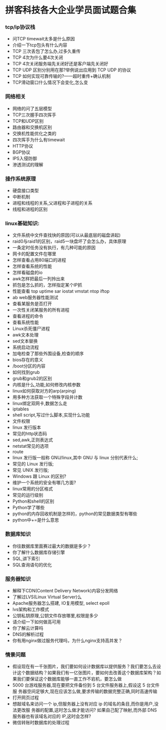 # 拼客科技各大企业学员面试题合集
### tcp/ip协议栈
- 问TCP timewait太多是什么原因
- 介绍一下tcp包头有什么内容
- TCP 三次丢包了怎么办,过多久重传
- TCP 4次为什么要4次关闭
- TCP 4次关闭服务端先关闭好还是客户端先关闭好
- TCP UDP 区别分别用在那?举例说出应用到 TCP UDP 的协议
- TCP 如何实现可靠传输的?——超时重传+确认机制
- TCP滑动窗口什么情况下会变化,怎么变

### 网络相关
- 网络的问了五层模型
- TCP三次握手四次挥手
- TCP和UDP区别
- 路由器和交换机区别
- 交换机性能优化之类的
- 四次挥手为什么有timewait
- HTTP协议
- BGP协议
- IPS入侵防御
- 渗透测试的理解

### 操作系统原理
- 硬盘接口类型
- 中断机制
- 进程和线程的关系,父进程和子进程的关系
- 线程和进程的区别


### linux基础知识:

- 文件系统中文件查找快的原因(可以从最底层的磁盘讲起)
- raid0与raid1的区别，raid5一块盘坏了会怎么办，具体原理
- 一条定时任务没有执行，有几种可能的原因
- 网卡的配置文件在哪里
- 怎样查看占用80端口的进程
- 怎样查看系统的性能
- 怎样看磁盘的io
- awk怎样把最后一列拎出来
- 抓包是怎么抓的，怎样指定某个IP抓
- 性能查看 top uptime sar iostat vmstat ntop iftop
- ab web服务器性能测试
-    查看某服务是否打开
- 一次性关闭某服务的所有进程
- 查看进程的命令
- 查看系统性能
- Linux杀死僵尸进程
- awk文本处理
- sed文本替换
- 系统启动流程
- 加电检查了那些外围设备,检查的顺序
- bios存在的意义
- /boot分区的内容
- 如何找到grub
- grub和grub2的区别
- 内核是什么,功能,如何修改内核参数
- linux如何获取对方的arp(arping)
- 用多种方法获取一个特殊字段并计数
- linux绑定双网卡,数据怎么走
- iptables
- shell script,写过什么脚本,实现什么功能
- 文件权限
- linux 发行版本
- 常见的http状态码
- sed,awk,正则表达式
- netstat常见的选项
- route
- linux 发行版一般称 GNU/linux,其中 GNU 与 linux 分别代表什么;
- 常见的 Linux 发行版;
- 常见 UNIX 发行版;
- Windows 跟 Linux 的区别?
- 维护一个系统的安全有哪几方面?
- linux常用的分区格式
- 常见的运行级别
- Python和shell的区别
- Python学了哪些
- python的内存回收机制是怎样的，python的常见数据类型有哪些
- python中+=是什么意思

### 数据库知识
- 你往数据库里面赛过最大的数据是多少？
- 你了解什么数据库存储引擎
- SQL,讲下索引
- SQL查询语句的优化

### 服务器知识

- 解释下CDN(Content Delivery Network)内容分发网络
- 了解过LVS(Linux Virtual Server)么
- Apache服务器怎么搭建, IO复用模型, select epoll
- lvs架构和工作模式
- 公钥私钥原理,公钥文件存放哪里,权限是多少
- 请介绍一下如何做高可用
- 你了解云计算吗
- DNS的解析过程
- 你有用nginx做过服务代理吗，为什么nginx支持高并发？

### 情景问题

- 假设现在有一千张图片，我们要如何设计数据库以提供服务？我们要怎么去设计这个数据结构？如果我们有一亿张图片，要如何去改善这个数据库架构？如果我们要保证这个数据库能够一直工作不宕机，要怎么做
- 5000 台游戏服务器,现在要把文件备份到 5 台文件服务器上,假设这 5 台文件服 务器空间足够大,现在应该怎么做,要求传输的数据完整正确,同时高速传输
- 打开网页过程 
- 想敲域名来访问一个 ip,但服务器上没有对应 ip 的域名的条目,而你是用户,没法更改服 务器的配置,这时怎么做才能访问? 如果自己配了映射,而外部 DNS 服务器也有该域名对应的 IP,这时会怎样?
- 微信转账时数据库的处理过程













